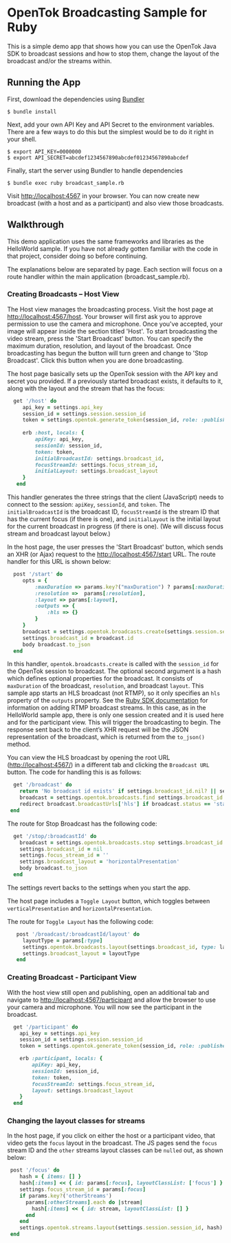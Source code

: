 # OpenTok Broadcasting Sample for Ruby

This is a simple demo app that shows how you can use the OpenTok Java SDK to broadcast 
sessions and how to stop them, change the layout of the broadcast and/or the streams within.

## Running the App

First, download the dependencies using [Bundler](http://bundler.io)

```
$ bundle install
```

Next, add your own API Key and API Secret to the environment variables. There are a few ways to do
this but the simplest would be to do it right in your shell.

```
$ export API_KEY=0000000
$ export API_SECRET=abcdef1234567890abcdef01234567890abcdef
```

Finally, start the server using Bundler to handle dependencies

```
$ bundle exec ruby broadcast_sample.rb
```

Visit <http://localhost:4567> in your browser. You can now create new broadcast (with  a host and
as a participant) and also view those broadcasts.

## Walkthrough

This demo application uses the same frameworks and libraries as the HelloWorld sample. If you have
not already gotten familiar with the code in that project, consider doing so before continuing.

The explanations below are separated by page. Each section will focus on a route handler within the
main application (broadcast_sample.rb).

### Creating Broadcasts – Host View

The Host view manages the broadcasting process. Visit the host page at <http://localhost:4567/host>.
Your browser will first ask you to approve permission to use the camera and microphone.
Once you've accepted, your image will appear inside the section titled 'Host'. To start broadcasting
the video stream, press the 'Start Broadcast' button. You can specify the maximum duration,
resolution, and layout of the broadcast. Once broadcasting has begun the button will turn
green and change to 'Stop Broadcast'. Click this button when you are done broadcasting.

The host page basically sets up the OpenTok session with the API key and secret you provided.
If a previously started broadcast exists, it defaults to it, along with the layout and the stream
that has the focus:

```ruby
  get '/host' do
     api_key = settings.api_key
     session_id = settings.session.session_id
     token = settings.opentok.generate_token(session_id, role: :publisher, initialLayoutClassList: ['focus'])
 
     erb :host, locals: {
         apiKey: api_key,
         sessionId: session_id,
         token: token,
         initialBroadcastId: settings.broadcast_id,
         focusStreamId: settings.focus_stream_id,
         initialLayout: settings.broadcast_layout
     }
   end
```

This handler generates the three strings that the client (JavaScript) needs to connect
to the session: `apiKey`, `sessionId`, and `token`. The `initialBroadcastId` is the broadcast ID,
`focusStreamId` is the stream ID that has the current focus (if there is one), and
`initialLayout` is the initial layout for the current broadcast in progress (if there is one).
(We will discuss focus stream and broadcast layout below.)

In the host page, the user presses the 'Start Broadcast' button, which sends an XHR (or Ajax)
request to the <http://localhost:4567/start> URL. The route handler for this URL is shown below:

```ruby
  post '/start' do
     opts = {
         :maxDuration => params.key?("maxDuration") ? params[:maxDuration] : 7200,
         :resolution =>  params[:resolution],
         :layout => params[:layout],
         :outputs => {
             :hls => {}
         }
     }
     broadcast = settings.opentok.broadcasts.create(settings.session.session_id, opts)
     settings.broadcast_id = broadcast.id
     body broadcast.to_json
  end
```

In this handler, `opentok.broadcasts.create` is called with the `session_id` for
the OpenTok session to broadcast. The optional second argument is a hash which defines
optional properties for the broadcast. It consists of `maxDuration` of the broadcast,
`resolution`, and broadcast `layout`. This sample app starts an HLS broadcast (not RTMP),
so it only specifies an `hls` property of the `outputs` property. See the
[Ruby SDK documentation](https://github.com/opentok/OpenTok-Ruby-SDK) for information
on adding RTMP broadcast streams. In this case, as in the HelloWorld sample app, there is
only one session created and it is used here and for the participant view.
This will trigger the broadcasting to begin. The response sent back to the client’s XHR request
will be the JSON representation of the broadcast, which is returned from the `to_json()` method. 

You can view the HLS broadcast by opening the root URL (<http://localhost:4567/>) in
a different tab and clicking the `Broadcast URL` button. The code for handling this is as follows:

```ruby
  get '/broadcast' do
    return 'No broadcast id exists' if settings.broadcast_id.nil? || settings.broadcast_id.empty?
    broadcast = settings.opentok.broadcasts.find settings.broadcast_id
    redirect broadcast.broadcastUrls['hls'] if broadcast.status == 'started'
 end
```

The route for Stop Broadcast has the following code:

```ruby
  get '/stop/:broadcastId' do
    broadcast = settings.opentok.broadcasts.stop settings.broadcast_id
    settings.broadcast_id = nil
    settings.focus_stream_id = ''
    settings.broadcast_layout = 'horizontalPresentation'
    body broadcast.to_json
  end
```

The settings revert backs to the settings when you start the app.

The host page includes a `Toggle Layout` button, which toggles between
`verticalPresentation` and `horizontalPresentation`.

The route for `Toggle Layout` has the following code:

```ruby
   post '/broadcast/:broadcastId/layout' do
     layoutType = params[:type]
     settings.opentok.broadcasts.layout(settings.broadcast_id, type: layoutType)
     settings.broadcast_layout = layoutType
   end
```

### Creating Broadcast - Participant View

With the host view still open and publishing, open an additional tab and navigate to
<http://localhost:4567/participant> and allow the browser to use your camera and microphone.
You will now see the participant in the broadcast.

```ruby
  get '/participant' do
    api_key = settings.api_key
    session_id = settings.session.session_id
    token = settings.opentok.generate_token(session_id, role: :publisher)

    erb :participant, locals: {
        apiKey: api_key,
        sessionId: session_id,
        token: token,
        focusStreamId: settings.focus_stream_id,
        layout: settings.broadcast_layout
    }
  end
```

### Changing the layout classes for streams

In the host page, if you click on either the host or a participant video, that video gets
the `focus` layout in the broadcast. The JS pages send the `focus` stream ID and
the `other` streams layout classes can be `nulled` out, as shown below:

```ruby
 post '/focus' do
    hash = { items: [] }
    hash[:items] << { id: params[:focus], layoutClassList: ['focus'] }
    settings.focus_stream_id = params[:focus]
    if params.key?('otherStreams')
      params[:otherStreams].each do |stream|
        hash[:items] << { id: stream, layoutClassList: [] }
      end
    end
    settings.opentok.streams.layout(settings.session.session_id, hash)
 end
```

